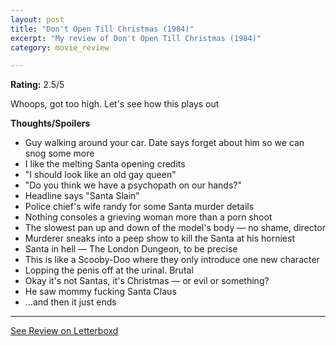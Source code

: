 ```yaml
---
layout: post
title: "Don't Open Till Christmas (1984)"
excerpt: "My review of Don't Open Till Christmas (1984)"
category: movie_review

---
```


**Rating:** 2.5/5

Whoops, got too high. Let's see how this plays out

<b>Thoughts/Spoilers</b>
* Guy walking around your car. Date says forget about him so we can snog some more
* I like the melting Santa opening credits
* "I should look like an old gay queen"
* "Do you think we have a psychopath on our hands?"
* Headline says "Santa Slain"
* Police chief's wife randy for some Santa murder details
* Nothing consoles a grieving woman more than a porn shoot
* The slowest pan up and down of the model's body — no shame, director
* Murderer sneaks into a peep show to kill the Santa at his horniest
* Santa in hell — The London Dungeon, to be precise
* This is like a Scooby-Doo where they only introduce one new character
* Lopping the penis off at the urinal. Brutal
* Okay it's not Santas, it's Christmas — or evil or something?
* He saw mommy fucking Santa Claus
* ...and then it just ends

<hr>

[See Review on Letterboxd](https://boxd.it/5unO8v)
